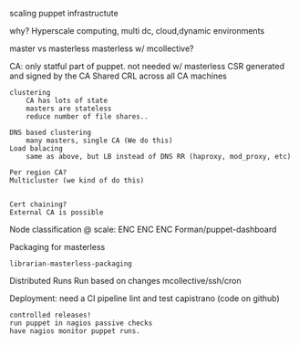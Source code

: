 scaling puppet infrastructute

why? Hyperscale computing, multi dc, cloud,dynamic environments

master vs masterless
	masterless w/ mcollective?

CA:
	only statful part of puppet.
	not needed w/ masterless
	CSR generated and signed by the CA
	Shared CRL across all CA machines

	clustering
		CA has lots of state
		masters are stateless
		reduce number of file shares..

	DNS based clustering
		many masters, single CA (We do this)
	Load balacing
		same as above, but LB instead of DNS RR (haproxy, mod_proxy, etc)
		
	Per region CA?
	Multicluster (we kind of do this)
	

	Cert chaining?
	External CA is possible
	
Node classification @ scale:
	ENC ENC ENC
	Forman/puppet-dashboard
	

Packaging for masterless

	librarian-masterless-packaging

Distributed Runs
	Run based on changes
	mcollective/ssh/cron

Deployment:
	need a CI pipeline
	lint and test
	capistrano (code on github)

	controlled releases! 
	run puppet in nagios passive checks
	have nagios monitor puppet runs. 

	
